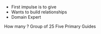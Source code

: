 
- First impulse is to give
- Wants to build relationships
- Domain Expert

How many ? 
Group of 25
Five Primary Guides